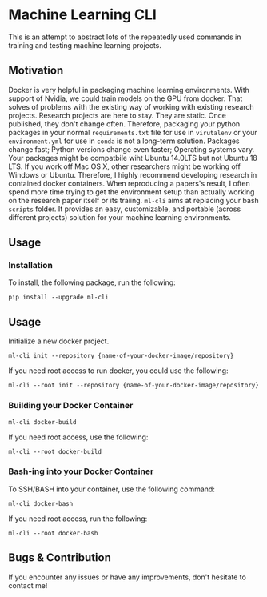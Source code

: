 # Machine Learning CLI

This is an attempt to abstract lots of the repeatedly used commands in training and testing machine learning projects.

## Motivation

Docker is very helpful in packaging machine learning environments. With support of Nvidia, we could train models on the GPU from docker.
That solves of problems with the existing way of working with existing research projects.
Research projects are here to stay.
They are static. Once published, they don't change often.
Therefore, packaging your python packages in your normal `requirements.txt` file for use in `virutalenv` or your `environment.yml` for use in `conda` is not a long-term solution.
Packages change fast; Python versions change even faster; Operating systems vary. Your packages might be compatbile wiht Ubuntu 14.0LTS but not Ubuntu 18 LTS.
If you work off Mac OS X, other researchers might be working off Windows or Ubuntu.
Therefore, I highly recommend developing research in contained docker containers.
When reproducing a papers's result, I often spend more time trying to get the environment setup than actually working on the research paper itself or its traiing.
`ml-cli` aims at replacing your bash `scripts` folder. It provides an easy, customizable, and portable (across different projects) solution for your machine learning environments.

## Usage

### Installation

To  install, the following package, run the following:
```
pip install --upgrade ml-cli
```

## Usage

Initialize a new docker project.
```
ml-cli init --repository {name-of-your-docker-image/repository}
```

If you need root access to run docker, you could use the following:
```
ml-cli --root init --repository {name-of-your-docker-image/repository}
```

### Building your Docker Container

```
ml-cli docker-build
```
If you need root access, use the following:
```
ml-cli --root docker-build
```

### Bash-ing into your Docker Container

To SSH/BASH into your container, use the following command:
```
ml-cli docker-bash
```

If you need root access, run the following:
```
ml-cli --root docker-bash
```

## Bugs & Contribution

If you encounter any issues or have any improvements, don't hesitate to contact me!

